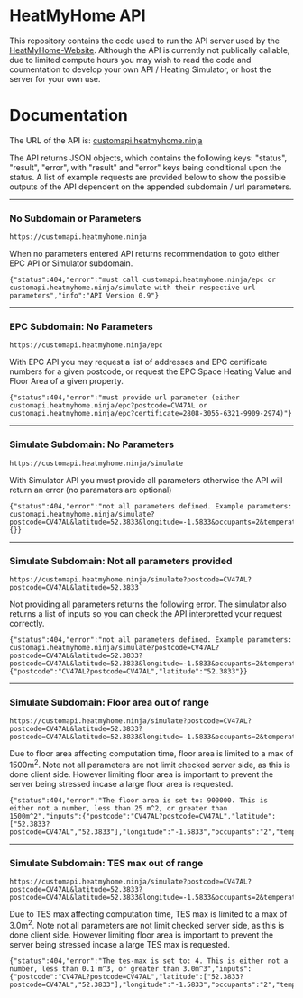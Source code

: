 # HeatMyHome API

This repository contains the code used to run the API server used by the [HeatMyHome-Website](https://github.com/heatmyhome-ninja/HeatMyHome-Website).
Although the API is currently not publically callable, due to limited compute hours you may wish to read the code and coumentation to develop your own API / Heating Simulator, or host the server for your own use.

# Documentation

The URL of the API is: [customapi.heatmyhome.ninja](https://customapi.heatmyhome.ninja)

The API returns JSON objects, which contains the following keys: "status", "result", "error", with "result" and "error" keys being conditional upon the status. A list of example requests are provided below to show the possible outputs of the API dependent on the appended subdomain / url parameters.
___
### No Subdomain or Parameters 
```
https://customapi.heatmyhome.ninja
``` 
When no parameters entered API returns recommendation to goto either EPC API or Simulator subdomain. 
``` 
{"status":404,"error":"must call customapi.heatmyhome.ninja/epc or customapi.heatmyhome.ninja/simulate with their respective url parameters","info":"API Version 0.9"} 
```
___
### EPC Subdomain: No Parameters 
```
https://customapi.heatmyhome.ninja/epc
``` 
With EPC API you may request a list of addresses and EPC certificate numbers for a given postcode, or request the EPC Space Heating Value and Floor Area of a given property.
``` 
{"status":404,"error":"must provide url parameter (either customapi.heatmyhome.ninja/epc?postcode=CV47AL or customapi.heatmyhome.ninja/epc?certificate=2808-3055-6321-9909-2974)"} 
```
___
### Simulate Subdomain: No Parameters 
```
https://customapi.heatmyhome.ninja/simulate
```
With Simulator API you must provide all parameters otherwise the API will return an error (no paramaters are optional) 
```
{"status":404,"error":"not all parameters defined. Example parameters: customapi.heatmyhome.ninja/simulate?postcode=CV47AL&latitude=52.3833&longitude=-1.5833&occupants=2&temperature=20&space_heating=3000&floor_area=60&tes_max=0.5","inputs":{}}
```
___
### Simulate Subdomain: Not all parameters provided
```
https://customapi.heatmyhome.ninja/simulate?postcode=CV47AL?postcode=CV47AL&latitude=52.3833`
```
Not providing all parameters returns the following error. The simulator also returns a list of inputs so you can check the API interpretted your request correctly.
```
{"status":404,"error":"not all parameters defined. Example parameters: customapi.heatmyhome.ninja/simulate?postcode=CV47AL?postcode=CV47AL&latitude=52.3833?postcode=CV47AL&latitude=52.3833&longitude=-1.5833&occupants=2&temperature=20&space_heating=3000&floor_area=60&tes_max=0.5","inputs":{"postcode":"CV47AL?postcode=CV47AL","latitude":"52.3833"}}
```
___
### Simulate Subdomain: Floor area out of range
```
https://customapi.heatmyhome.ninja/simulate?postcode=CV47AL?postcode=CV47AL&latitude=52.3833?postcode=CV47AL&latitude=52.3833&longitude=-1.5833&occupants=2&temperature=20&space_heating=3000&floor_area=900000&tes_max=0.5
```
Due to floor area affecting computation time, floor area is limited to a max of 1500m<sup>2</sup>. Note not all parameters are not limit checked server side, as this is done client side. However limiting floor area is important to prevent the server being stressed incase a large floor area is requested.
```
{"status":404,"error":"The floor area is set to: 900000. This is either not a number, less than 25 m^2, or greater than 1500m^2","inputs":{"postcode":"CV47AL?postcode=CV47AL","latitude":["52.3833?postcode=CV47AL","52.3833"],"longitude":"-1.5833","occupants":"2","temperature":"20","space_heating":"3000","floor_area":"900000","tes_max":"0.5"}}
```
___
### Simulate Subdomain: TES max out of range
```
https://customapi.heatmyhome.ninja/simulate?postcode=CV47AL?postcode=CV47AL&latitude=52.3833?postcode=CV47AL&latitude=52.3833&longitude=-1.5833&occupants=2&temperature=20&space_heating=3000&floor_area=60&tes_max=4
```
Due to TES max affecting computation time, TES max is limited to a max of 3.0m<sup>2</sup>. Note not all parameters are not limit checked server side, as this is done client side. However limiting floor area is important to prevent the server being stressed incase a large TES max is requested.
```
{"status":404,"error":"The tes-max is set to: 4. This is either not a number, less than 0.1 m^3, or greater than 3.0m^3","inputs":{"postcode":"CV47AL?postcode=CV47AL","latitude":["52.3833?postcode=CV47AL","52.3833"],"longitude":"-1.5833","occupants":"2","temperature":"20","space_heating":"3000","floor_area":"60","tes_max":"4"}}
